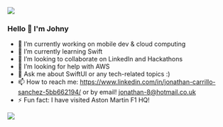 ![](https://komarev.com/ghpvc/?username=bi0hazarDD&label=PROFILE+VIEWS)
<!--
**bi0hazarDD/bi0hazarDD** is a ✨ _special_ ✨ repository because its `README.md` (this file) appears on your GitHub profile.
-->
### Hello 👋 I'm Johny

- 🔭 I’m currently working on mobile dev & cloud computing
- 🌱 I’m currently learning Swift
- 👯 I’m looking to collaborate on LinkedIn and Hackathons
- 🤔 I’m looking for help with AWS
- 💬 Ask me about SwiftUI or any tech-related topics :)
- 📫 How to reach me: https://www.linkedin.com/in/jonathan-carrillo-sanchez-5bb662194/ or by email! jonathan-8@hotmail.co.uk
- ⚡ Fun fact: I have visited Aston Martin F1 HQ!

<img src="https://github-readme-stats.vercel.app/api?username=bi0hazarDD&&show_icons=true&title_color=ffffff&icon_color=bb2acf&text_color=daf7dc&bg_color=151515">
